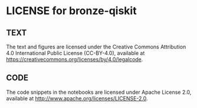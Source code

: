 # LICENSE for bronze-qiskit


## TEXT

The text and figures are licensed under the Creative Commons Attribution 4.0 International Public License (CC-BY-4.0), available at https://creativecommons.org/licenses/by/4.0/legalcode. 

## CODE

The code snippets in the notebooks are licensed under Apache License 2.0, available at http://www.apache.org/licenses/LICENSE-2.0.